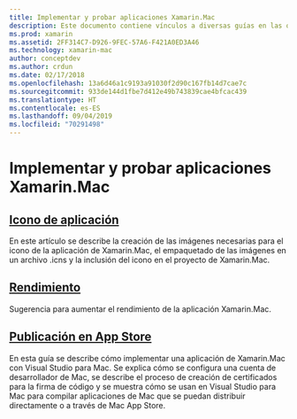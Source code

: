 ```yaml
---
title: Implementar y probar aplicaciones Xamarin.Mac
description: Este documento contiene vínculos a diversas guías en las que se describe cómo implementar y probar aplicaciones Xamarin.Mac. Las guías de los vínculos tratan sobre los iconos de aplicación, el rendimiento y la publicación en App Store.
ms.prod: xamarin
ms.assetid: 2FF314C7-D926-9FEC-57A6-F421A0ED3A46
ms.technology: xamarin-mac
author: conceptdev
ms.author: crdun
ms.date: 02/17/2018
ms.openlocfilehash: 13a6d46a1c9193a91030f2d90c167fb14d7cae7c
ms.sourcegitcommit: 933de144d1fbe7d412e49b743839cae4bfcac439
ms.translationtype: HT
ms.contentlocale: es-ES
ms.lasthandoff: 09/04/2019
ms.locfileid: "70291498"
---
```

# <a name="deploying-and-testing-xamarinmac-apps"></a>Implementar y probar aplicaciones Xamarin.Mac

## <a name="application-iconapp-iconmd"></a>[Icono de aplicación](app-icon.md)

En este artículo se describe la creación de las imágenes necesarias para el icono de la aplicación de Xamarin.Mac, el empaquetado de las imágenes en un archivo .icns y la inclusión del icono en el proyecto de Xamarin.Mac.

## <a name="performanceperformancemd"></a>[Rendimiento](performance.md)

Sugerencia para aumentar el rendimiento de la aplicación Xamarin.Mac.

## <a name="publishing-to-the-app-storepublishing-to-the-app-storeindexmd"></a>[Publicación en App Store](publishing-to-the-app-store/index.md)

En esta guía se describe cómo implementar una aplicación de Xamarin.Mac con Visual Studio para Mac. Se explica cómo se configura una cuenta de desarrollador de Mac, se describe el proceso de creación de certificados para la firma de código y se muestra cómo se usan en Visual Studio para Mac para compilar aplicaciones de Mac que se puedan distribuir directamente o a través de Mac App Store.
